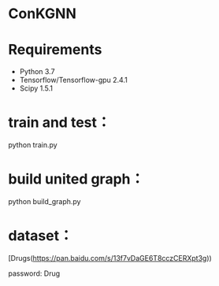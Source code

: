 # ConKGNN

# Requirements

* Python 3.7
* Tensorflow/Tensorflow-gpu 2.4.1
* Scipy 1.5.1

# train and test：
python train.py

# build united graph：
python build_graph.py

# dataset：
[Drugs(https://pan.baidu.com/s/13f7vDaGE6T8cczCERXpt3g))

password: Drug


